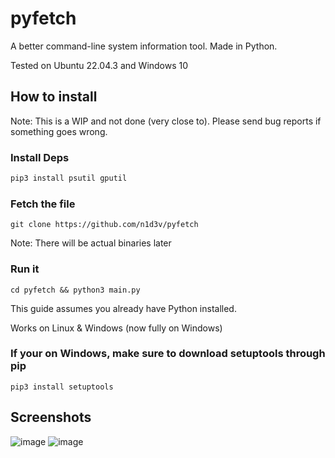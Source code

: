 # pyfetch
A better command-line system information tool. Made in Python.

Tested on Ubuntu 22.04.3 and Windows 10
## How to install
Note: This is a WIP and not done (very close to). Please send bug reports if something goes wrong.

### Install Deps
```python
pip3 install psutil gputil
```

### Fetch the file
```
git clone https://github.com/n1d3v/pyfetch
```
Note: There will be actual binaries later

### Run it
```
cd pyfetch && python3 main.py
```

This guide assumes you already have Python installed.

Works on Linux & Windows (now fully on Windows)

### If your on Windows, make sure to download setuptools through pip
```
pip3 install setuptools
```
## Screenshots
![image](https://github.com/n1d3v/pyfetch/assets/135556230/bf1f1dee-caf9-4972-b846-f2961b9eb091)
![image](https://github.com/n1d3v/pyfetch/assets/135556230/5415c1be-9569-471d-b1e8-e4144283bd6e)

